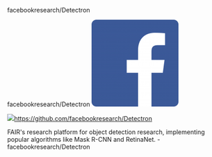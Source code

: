 facebookresearch/Detectron

facebookresearch/Detectron
![](../_resources/910b445a3471ff591ce5f6ea9445c2fc.png)

![](../_resources/8e7c4882d6ca034f0e14355cbae1d8f9.png)https://github.com/facebookresearch/Detectron

FAIR's research platform for object detection research, implementing popular algorithms like Mask R-CNN and RetinaNet. - facebookresearch/Detectron